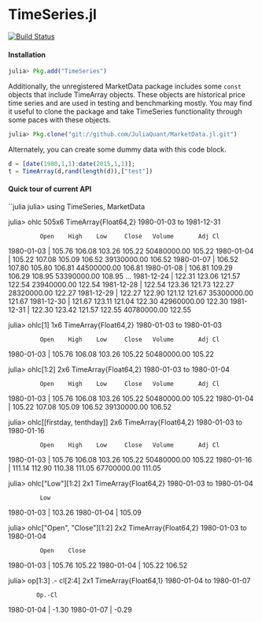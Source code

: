 TimeSeries.jl
============
[![Build Status](https://travis-ci.org/JuliaStats/TimeSeries.jl.png)](https://travis-ci.org/JuliaStats/TimeSeries.jl)

#### Installation

````julia
julia> Pkg.add("TimeSeries")
````
Additionally, the unregistered MarketData package includes some `const` objects that include TimeArray objects. These
objects are historical price time series and are used in testing and benchmarking mostly. You may find it useful to 
clone the package and take TimeSeries functionality through some paces with these objects. 

````julia
julia> Pkg.clone("git://github.com/JuliaQuant/MarketData.jl.git")
````

Alternately, you can create some dummy data with this code block.

````julia
d = [date(1980,1,1):date(2015,1,1)];
t = TimeArray(d,rand(length(d)),["test"])
````

#### Quick tour of current API

``julia
julia> using TimeSeries, MarketData

julia> ohlc
505x6 TimeArray{Float64,2} 1980-01-03 to 1981-12-31

             Open    High    Low     Close   Volume       Adj Cl
1980-01-03 | 105.76  106.08  103.26  105.22  50480000.00  105.22
1980-01-04 | 105.22  107.08  105.09  106.52  39130000.00  106.52
1980-01-07 | 106.52  107.80  105.80  106.81  44500000.00  106.81
1980-01-08 | 106.81  109.29  106.29  108.95  53390000.00  108.95
...
1981-12-24 | 122.31  123.06  121.57  122.54  23940000.00  122.54
1981-12-28 | 122.54  123.36  121.73  122.27  28320000.00  122.27
1981-12-29 | 122.27  122.90  121.12  121.67  35300000.00  121.67
1981-12-30 | 121.67  123.11  121.04  122.30  42960000.00  122.30
1981-12-31 | 122.30  123.42  121.57  122.55  40780000.00  122.55

julia> ohlc[1]
1x6 TimeArray{Float64,2} 1980-01-03 to 1980-01-03

             Open    High    Low     Close   Volume       Adj Cl
1980-01-03 | 105.76  106.08  103.26  105.22  50480000.00  105.22


julia> ohlc[1:2]
2x6 TimeArray{Float64,2} 1980-01-03 to 1980-01-04

             Open    High    Low     Close   Volume       Adj Cl
1980-01-03 | 105.76  106.08  103.26  105.22  50480000.00  105.22
1980-01-04 | 105.22  107.08  105.09  106.52  39130000.00  106.52

julia> ohlc[[firstday, tenthday]]
2x6 TimeArray{Float64,2} 1980-01-03 to 1980-01-16

             Open    High    Low     Close   Volume       Adj Cl
1980-01-03 | 105.76  106.08  103.26  105.22  50480000.00  105.22
1980-01-16 | 111.14  112.90  110.38  111.05  67700000.00  111.05


julia> ohlc["Low"][1:2]
2x1 TimeArray{Float64,2} 1980-01-03 to 1980-01-04

             Low
1980-01-03 | 103.26
1980-01-04 | 105.09

julia> ohlc["Open", "Close"][1:2]
2x2 TimeArray{Float64,2} 1980-01-03 to 1980-01-04

             Open    Close
1980-01-03 | 105.76  105.22
1980-01-04 | 105.22  106.52

julia> op[1:3] .- cl[2:4]
2x1 TimeArray{Float64,1} 1980-01-04 to 1980-01-07

            Op.-Cl
1980-01-04 | -1.30
1980-01-07 | -0.29

```
